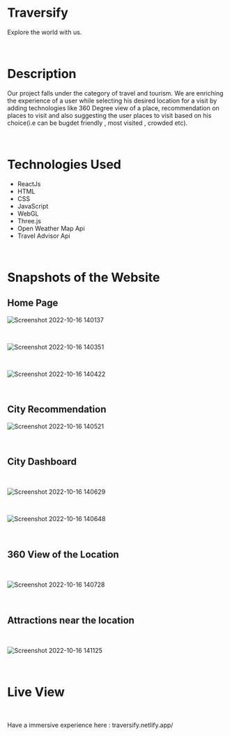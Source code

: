 
# Traversify
Explore the world with us.

</br>

# Description
Our project falls under the category of travel and tourism.  We are enriching the experience of a user while selecting his desired location for a visit by adding technologies like 360 Degree view of a place, recommendation on places to visit and also suggesting the user places to visit  based on his choice(i.e can be bugdet friendly , most visited , crowded etc).

</br>

# Technologies Used
* ReactJs
* HTML
* CSS
* JavaScript
* WebGL
* Three.js
* Open Weather Map Api
* Travel Advisor Api

</br>

# Snapshots of the Website

## Home Page

![Screenshot 2022-10-16 140137](https://user-images.githubusercontent.com/75782910/196026842-f0f35342-0620-4491-838c-cec3b7109a16.png)

</br>

![Screenshot 2022-10-16 140351](https://user-images.githubusercontent.com/75782910/196026847-5f5a490a-1202-476b-b8a1-3829d41a8bf0.png)

</br>

![Screenshot 2022-10-16 140422](https://user-images.githubusercontent.com/75782910/196026848-cdef2bed-1f73-4b47-bd01-5193d62b11f4.png)

</br>

## City Recommendation

![Screenshot 2022-10-16 140521](https://user-images.githubusercontent.com/75782910/196026851-2da97065-086c-4491-8df1-4bd8836364a9.png)

</br>

## City Dashboard

</br>

![Screenshot 2022-10-16 140629](https://user-images.githubusercontent.com/75782910/196026853-52887910-ce68-45a7-b2e9-48b4725581d9.png)

</br>

![Screenshot 2022-10-16 140648](https://user-images.githubusercontent.com/75782910/196026854-3dc9aa2a-2097-42d4-bc74-9efd29ed6ab3.png)

</br>

## 360 View of the Location

</br>

![Screenshot 2022-10-16 140728](https://user-images.githubusercontent.com/75782910/196026855-0f5c994d-da8b-4784-9de1-ad452bb13c4d.png)

</br>

## Attractions near the location

</br>

![Screenshot 2022-10-16 141125](https://user-images.githubusercontent.com/75782910/196026857-e4fc35e7-c2c7-4ce1-ad6a-c74d9dd49d8c.png)

</br>

# Live View

</br>

Have a immersive experience here : traversify.netlify.app/
